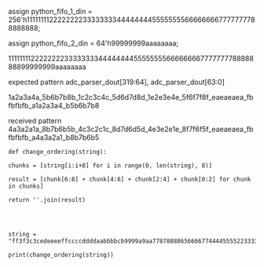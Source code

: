 assign python_fifo_1_din = 256'h1111111122222222333333334444444455555555666666667777777788888888;

assign python_fifo_2_din = 64'h99999999aaaaaaaa;

111111112222222233333333444444445555555566666666777777778888888899999999aaaaaaaa



expected pattern 
adc_parser_dout\[319:64\], adc_parser_dout\[63:0\]

1a2a3a4a_5b6b7b8b_1c2c3c4c_5d6d7d8d_1e2e3e4e_5f6f7f8f_eaeaeaea_fbfbfbfb_a1a2a3a4_b5b6b7b8

received pattern
4a3a2a1a_8b7b6b5b_4c3c2c1c_8d7d6d5d_4e3e2e1e_8f7f6f5f_eaeaeaea_fbfbfbfb_a4a3a2a1_b8b7b6b5


```
def change_ordering(string):

chunks = [string[i:i+8] for i in range(0, len(string), 8)]

result = [chunk[6:8] + chunk[4:6] + chunk[2:4] + chunk[0:2] for chunk in chunks]

return ''.join(result)

  
  

string = "ff3f3c3cedeeeeffccccddddaabbbbcb9999a9aa7787888865666677444455552233334311112122"

print(change_ordering(string))
```